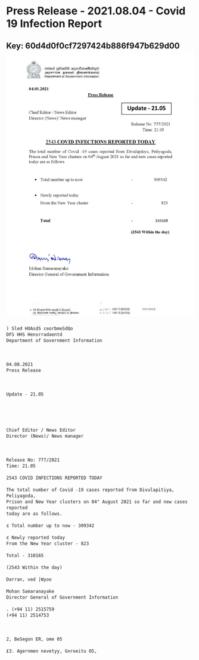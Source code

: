 # Press Release  - 2021.08.04 - Covid 19 Infection Report 
Key: 60d4d0f0cf7297424b886f947b629d00 
![img](img/60d4d0f0cf7297424b886f947b629d00.jpg)
---
```
) Sled HOAsdS ceorbmeSdQo
DFS HHS Hensrradaentd
Department of Government Information

 

04.08.2021
Press Release

 

Update - 21.05

 

 

Chief Editor / News Editor
Director (News)/ News manager

 

Release No: 777/2021
Time: 21.05

2543 COVID INFECTIONS REPORTED TODAY

The total number of Covid -19 cases reported from Divulapitiya, Peliyagoda,
Prison and New Year clusters on 04" August 2021 so far and new cases reported
today are as follows.

¢ Total number up to now - 309342

¢ Newly reported today
From the New Year cluster - 823

Total - 310165

(2543 Within the day)

Darran, ved |Wyoo

Mohan Samaranayake
Director General of Government Information

. (+94 11) 2515759
(+94 11) 2514753

  

2, BeSegon ER, ome 05

£3. Agernmen nevetyy, Gnroeitu OS,

 
   

```
